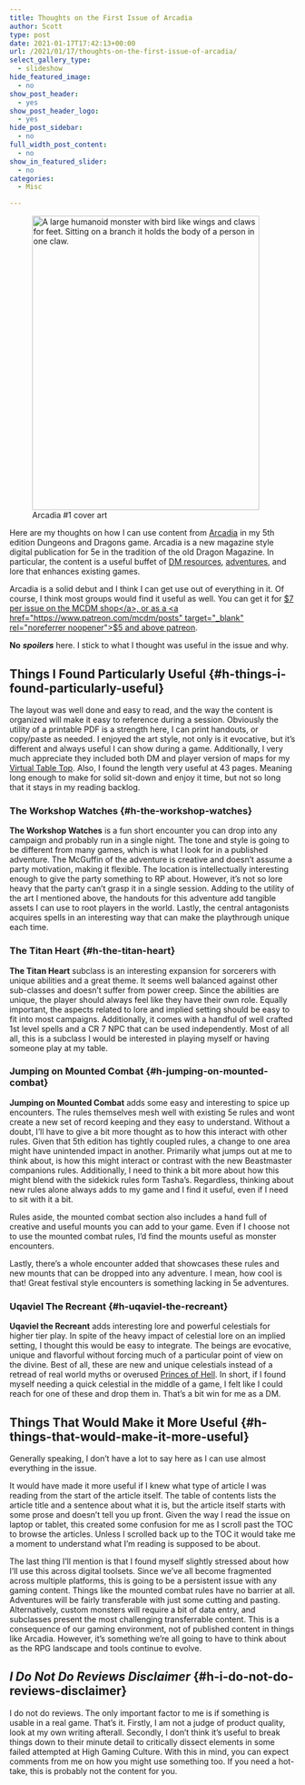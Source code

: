 ```yaml
---
title: Thoughts on the First Issue of Arcadia
author: Scott
type: post
date: 2021-01-17T17:42:13+00:00
url: /2021/01/17/thoughts-on-the-first-issue-of-arcadia/
select_gallery_type:
  - slideshow
hide_featured_image:
  - no
show_post_header:
  - yes
show_post_header_logo:
  - yes
hide_post_sidebar:
  - no
full_width_post_content:
  - no
show_in_featured_slider:
  - no
categories:
  - Misc

---
```

<div class="wp-block-image">
  <figure class="alignleft size-large is-resized"><img loading="lazy" src="https://optionalrule.com/wp-content/uploads/2021/01/Arcadia-1_v1.0-1_400x518.jpg" alt="A large humanoid monster with bird like wings and claws for feet.  Sitting on a branch it holds the body of a person in one claw." class="wp-image-337" width="400" height="518" srcset="https://optionalrule.com/wp-content/uploads/2021/01/Arcadia-1_v1.0-1_400x518.jpg 400w, https://optionalrule.com/wp-content/uploads/2021/01/Arcadia-1_v1.0-1_400x518-232x300.jpg 232w" sizes="(max-width: 400px) 100vw, 400px" /><figcaption>Arcadia #1 cover art</figcaption></figure>
</div>

Here are my thoughts on how I can use content from <a href="https://shop.mcdmproductions.com/products/arcadia-issue1" target="_blank" rel="noreferrer noopener">Arcadia</a> in my 5th edition Dungeons and Dragons game. Arcadia is a new magazine style digital publication for 5e in the tradition of the old Dragon Magazine. In particular, the content is a useful buffet of [DM resources][1], [adventures][2], and lore that enhances existing games. 

Arcadia is a solid debut and I think I can get use out of everything in it. Of course, I think most groups would find it useful as well. You can get it for <a href="https://shop.mcdmproductions.com/products/arcadia-issue1" target="_blank" rel="noreferrer noopener">$7 per issue on the MCDM shop</a>, or as a <a href="https://www.patreon.com/mcdm/posts" target="_blank" rel="noreferrer noopener">$5 and above patreon</a>. 

**No** <em style="font-weight: bold;">spoilers</em> here. I stick to what I thought was useful in the issue and why.

## Things I Found Particularly Useful {#h-things-i-found-particularly-useful}

The layout was well done and easy to read, and the way the content is organized will make it easy to reference during a session. Obviously the utility of a printable PDF is a strength here, I can print handouts, or copy/paste as needed. I enjoyed the art style, not only is it evocative, but it&#8217;s different and always useful I can show during a game. Additionally, I very much appreciate they included both DM and player version of maps for my <a href="https://foundryvtt.com/" target="_blank" rel="noreferrer noopener">Virtual Table Top</a>. Also, I found the length very useful at 43 pages. Meaning long enough to make for solid sit-down and enjoy it time, but not so long that it stays in my reading backlog. 

### The Workshop Watches {#h-the-workshop-watches}

**The Workshop Watches** is a fun short encounter you can drop into any campaign and probably run in a single night. The tone and style is going to be different from many games, which is what I look for in a published adventure. The McGuffin of the adventure is creative and doesn&#8217;t assume a party motivation, making it flexible. The location is intellectually interesting enough to give the party something to RP about. However, it&#8217;s not so lore heavy that the party can&#8217;t grasp it in a single session. Adding to the utility of the art I mentioned above, the handouts for this adventure add tangible assets I can use to root players in the world. Lastly, the central antagonists acquires spells in an interesting way that can make the playthrough unique each time. 

### The Titan Heart {#h-the-titan-heart}

**The Titan Heart** subclass is an interesting expansion for sorcerers with unique abilities and a great theme. It seems well balanced against other sub-classes and doesn&#8217;t suffer from power creep. Since the abilities are unique, the player should always feel like they have their own role. Equally important, the aspects related to lore and implied setting should be easy to fit into most campaigns. Additionally, it comes with a handful of well crafted 1st level spells and a CR 7 NPC that can be used independently. Most of all all, this is a subclass I would be interested in playing myself or having someone play at my table.

### Jumping on Mounted Combat {#h-jumping-on-mounted-combat}

**Jumping on Mounted Combat** adds some easy and interesting to spice up encounters. The rules themselves mesh well with existing 5e rules and wont create a new set of record keeping and they easy to understand. Without a doubt, I&#8217;ll have to give a bit more thought as to how this interact with other rules. Given that 5th edition has tightly coupled rules, a change to one area might have unintended impact in another. Primarily what jumps out at me to think about, is how this might interact or contrast with the new Beastmaster companions rules. Additionally, I need to think a bit more about how this might blend with the sidekick rules form Tasha&#8217;s. Regardless, thinking about new rules alone always adds to my game and I find it useful, even if I need to sit with it a bit. 

Rules aside, the mounted combat section also includes a hand full of creative and useful mounts you can add to your game. Even if I choose not to use the mounted combat rules, I&#8217;d find the mounts useful as monster encounters. 

Lastly, there&#8217;s a whole encounter added that showcases these rules and new mounts that can be dropped into any adventure. I mean, how cool is that! Great festival style encounters is something lacking in 5e adventures. 

### Uqaviel The Recreant {#h-uqaviel-the-recreant}

**Uqaviel the Recreant** adds interesting lore and powerful celestials for higher tier play. In spite of the heavy impact of celestial lore on an implied setting, I thought this would be easy to integrate. The beings are evocative, unique and flavorful without forcing much of a particular point of view on the divine. Best of all, these are new and unique celestials instead of a retread of real world myths or overused <a href="https://forgottenrealms.fandom.com/wiki/Asmodeus" target="_blank" rel="noreferrer noopener">Princes of Hell</a>. In short, if I found myself needing a quick celestial in the middle of a game, I felt like I could reach for one of these and drop them in. That&#8217;s a bit win for me as a DM.

## Things That Would Make it More Useful {#h-things-that-would-make-it-more-useful}

Generally speaking, I don&#8217;t have a lot to say here as I can use almost everything in the issue.

It would have made it more useful if I knew what type of article I was reading from the start of the article itself. The table of contents lists the article title and a sentence about what it is, but the article itself starts with some prose and doesn&#8217;t tell you up front. Given the way I read the issue on laptop or tablet, this created some confusion for me as I scroll past the TOC to browse the articles. Unless I scrolled back up to the TOC it would take me a moment to understand what I&#8217;m reading is supposed to be about. 

The last thing I&#8217;ll mention is that I found myself slightly stressed about how I&#8217;ll use this across digital toolsets. Since we&#8217;ve all become fragmented across multiple platforms, this is going to be a persistent issue with any gaming content. Things like the mounted combat rules have no barrier at all. Adventures will be fairly transferable with just some cutting and pasting. Alternatively, custom monsters will require a bit of data entry, and subclasses present the most challenging transferrable content. This is a consequence of our gaming environment, not of published content in things like Arcadia. However, it&#8217;s something we&#8217;re all going to have to think about as the RPG landscape and tools continue to evolve.

## _I Do Not Do Reviews Disclaimer_ {#h-i-do-not-do-reviews-disclaimer}

I do not do reviews. The only important factor to me is if something is usable in a real game. That&#8217;s it. Firstly, I am not a judge of product quality, look at my own writing afterall. Secondly, I don&#8217;t think it&#8217;s useful to break things down to their minute detail to critically dissect elements in some failed attempted at High Gaming Culture. With this in mind, you can expect comments from me on how you might use something too. If you need a hot-take, this is probably not the content for you.

 [1]: https://optionalrule.com/category/rpg-resources/
 [2]: https://optionalrule.com/category/adventures/